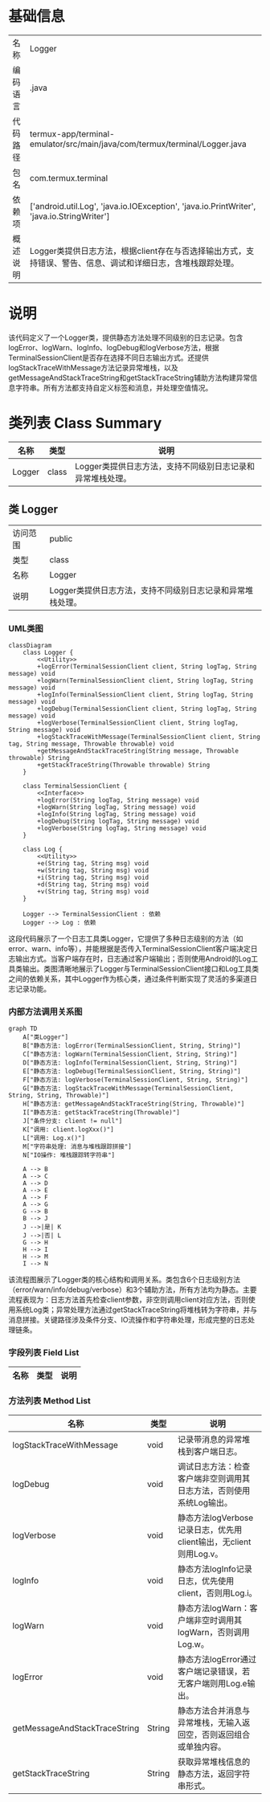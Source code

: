 # 基础信息

|      |      |
|------|------|
| 名称 | Logger |
| 编码语言 | .java |
| 代码路径 | termux-app/terminal-emulator/src/main/java/com/termux/terminal/Logger.java |
| 包名 | com.termux.terminal |
| 依赖项 | ['android.util.Log', 'java.io.IOException', 'java.io.PrintWriter', 'java.io.StringWriter'] |
| 概述说明 | Logger类提供日志方法，根据client存在与否选择输出方式，支持错误、警告、信息、调试和详细日志，含堆栈跟踪处理。 |

# 说明

该代码定义了一个Logger类，提供静态方法处理不同级别的日志记录。包含logError、logWarn、logInfo、logDebug和logVerbose方法，根据TerminalSessionClient是否存在选择不同日志输出方式。还提供logStackTraceWithMessage方法记录异常堆栈，以及getMessageAndStackTraceString和getStackTraceString辅助方法构建异常信息字符串。所有方法都支持自定义标签和消息，并处理空值情况。

# 类列表 Class Summary

| 名称   | 类型  | 说明 |
|-------|------|-------------|
| Logger | class | Logger类提供日志方法，支持不同级别日志记录和异常堆栈处理。 |



## 类 Logger

|      |      |
|------|------|
| 访问范围 | public |
| 类型 | class |
| 名称 | Logger |
| 说明 | Logger类提供日志方法，支持不同级别日志记录和异常堆栈处理。 |


### UML类图

```mermaid
classDiagram
    class Logger {
        <<Utility>>
        +logError(TerminalSessionClient client, String logTag, String message) void
        +logWarn(TerminalSessionClient client, String logTag, String message) void
        +logInfo(TerminalSessionClient client, String logTag, String message) void
        +logDebug(TerminalSessionClient client, String logTag, String message) void
        +logVerbose(TerminalSessionClient client, String logTag, String message) void
        +logStackTraceWithMessage(TerminalSessionClient client, String tag, String message, Throwable throwable) void
        +getMessageAndStackTraceString(String message, Throwable throwable) String
        +getStackTraceString(Throwable throwable) String
    }

    class TerminalSessionClient {
        <<Interface>>
        +logError(String logTag, String message) void
        +logWarn(String logTag, String message) void
        +logInfo(String logTag, String message) void
        +logDebug(String logTag, String message) void
        +logVerbose(String logTag, String message) void
    }

    class Log {
        <<Utility>>
        +e(String tag, String msg) void
        +w(String tag, String msg) void
        +i(String tag, String msg) void
        +d(String tag, String msg) void
        +v(String tag, String msg) void
    }

    Logger --> TerminalSessionClient : 依赖
    Logger --> Log : 依赖
```

这段代码展示了一个日志工具类Logger，它提供了多种日志级别的方法（如error、warn、info等），并能根据是否传入TerminalSessionClient客户端决定日志输出方式。当客户端存在时，日志通过客户端输出；否则使用Android的Log工具类输出。类图清晰地展示了Logger与TerminalSessionClient接口和Log工具类之间的依赖关系，其中Logger作为核心类，通过条件判断实现了灵活的多渠道日志记录功能。


### 内部方法调用关系图

```mermaid
graph TD
    A["类Logger"]
    B["静态方法: logError(TerminalSessionClient, String, String)"]
    C["静态方法: logWarn(TerminalSessionClient, String, String)"]
    D["静态方法: logInfo(TerminalSessionClient, String, String)"]
    E["静态方法: logDebug(TerminalSessionClient, String, String)"]
    F["静态方法: logVerbose(TerminalSessionClient, String, String)"]
    G["静态方法: logStackTraceWithMessage(TerminalSessionClient, String, String, Throwable)"]
    H["静态方法: getMessageAndStackTraceString(String, Throwable)"]
    I["静态方法: getStackTraceString(Throwable)"]
    J["条件分支: client != null"]
    K["调用: client.logXxx()"]
    L["调用: Log.x()"]
    M["字符串处理: 消息与堆栈跟踪拼接"]
    N["IO操作: 堆栈跟踪转字符串"]

    A --> B
    A --> C
    A --> D
    A --> E
    A --> F
    A --> G
    G --> B
    B --> J
    J -->|是| K
    J -->|否| L
    G --> H
    H --> I
    H --> M
    I --> N
```

该流程图展示了Logger类的核心结构和调用关系。类包含6个日志级别方法（error/warn/info/debug/verbose）和3个辅助方法，所有方法均为静态。主要流程表现为：日志方法首先检查client参数，非空则调用client对应方法，否则使用系统Log类；异常处理方法通过getStackTraceString将堆栈转为字符串，并与消息拼接。关键路径涉及条件分支、IO流操作和字符串处理，形成完整的日志处理链条。

### 字段列表 Field List

| 名称  | 类型  | 说明 |
|-------|-------|------|

### 方法列表 Method List

| 名称  | 类型  | 说明 |
|-------|-------|------|
| logStackTraceWithMessage | void | 记录带消息的异常堆栈到客户端日志。 |
| logDebug | void | 调试日志方法：检查客户端非空则调用其日志方法，否则使用系统Log输出。 |
| logVerbose | void | 静态方法logVerbose记录日志，优先用client输出，无client则用Log.v。 |
| logInfo | void | 静态方法logInfo记录日志，优先使用client，否则用Log.i。 |
| logWarn | void | 静态方法logWarn：客户端非空时调用其logWarn，否则调用Log.w。 |
| logError | void | 静态方法logError通过客户端记录错误，若无客户端则用Log.e输出。 |
| getMessageAndStackTraceString | String | 静态方法合并消息与异常堆栈，无输入返回空，否则返回组合或单独内容。 |
| getStackTraceString | String | 获取异常堆栈信息的静态方法，返回字符串形式。 |





